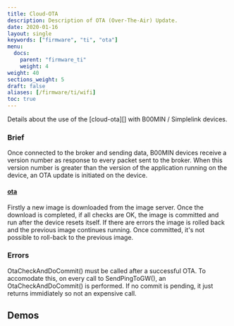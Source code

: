 ```yaml
---
title: Cloud-OTA
description: Description of OTA (Over-The-Air) Update.
date: 2020-01-16
layout: single
keywords: ["firmware", "ti", "ota"]
menu:
  docs:
    parent: "firmware_ti"
    weight: 4
weight: 40
sections_weight: 5
draft: false
aliases: [/firmware/ti/wifi]
toc: true
---
```


Details about the use of the [cloud-ota][] with B00MIN / Simplelink devices.

### Brief

Once connected to the broker and sending data, B00MIN devices receive a version number as response to every packet sent to the broker. When this version number is greater than the version of the application running on the device, an OTA update is initiated on the device.

#### [ota](#ota)

Firstly a new image is downloaded from the image server. Once the download is completed, if all checks are OK, the image is committed and run after the device resets itself. If there are errors the image is rolled back and the previous image continues running. Once committed, it's not possible to roll-back to the previous image. 


### Errors


OtaCheckAndDoCommit() must be called after a successful OTA. To accomodate this, on every call to SendPingToGW(), an OtaCheckAndDoCommit() is performed. If no commit is pending, it just returns immidiately so not an expensive call.  



## Demos




[sntp]: https://e2e.ti.com/support/wireless-connectivity/wifi/f/968/t/829406?tisearch=e2e-quicksearch&keymatch=sntp
[94fb658]: https://github.com/b00m-in/cc3220s/
[networking processor]: https://www.ti.com/lit/ug/swru455c.pdf
